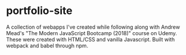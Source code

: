 # portfolio-site

A collection of webapps I've created while following along with Andrew Mead's "The Modern JavaScript Bootcamp (2018)" course on Udemy.
These were created with HTML/CSS and vanilla Javascript. Built with webpack and babel through npm.
